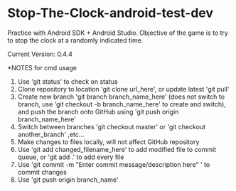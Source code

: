 # Stop-The-Clock-android-test-dev
Practice with Android SDK + Android Studio. Objective of the game is to try to stop the clock at a randomly indicated time.

Current Version: 0.4.4




*NOTES for cmd usage

1. Use 'git status' to check on status
2. Clone repository to location 'git clone url_here', or update latest 'git pull'
3. Create new branch 'git branch branch_name_here' (does not switch to branch, use 'git checkout -b branch_name_here' to create and switch), and push the branch onto GitHub using 'git push origin branch_name_here'
4. Switch between branches 'git checkout master' or 'git checkout another_branch' ,etc...
5. Make changes to files locally, will not affect GitHub repository
6. Use 'git add changed_filename_here' to add modified file to commit queue, or 'git add .' to add every file
7. Use 'git commit -m "Enter commit message/description here" ' to commit changes
8. Use 'git push origin branch_name'